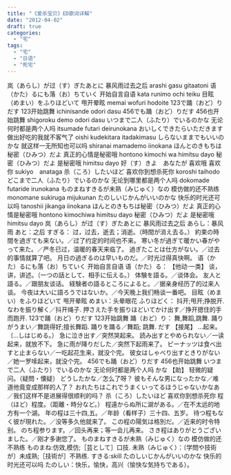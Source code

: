 ```yaml
---
title: "《爱杀宝贝》ED歌词详解"
date: "2012-04-02"
draft: true
categories: 
  - "宅"
tags: 
  - "宅"
  - "日语"
  - "死宅"
---
```


岚（あらし）が过（す）ぎたあとに 暴风雨过去之后 arashi gasu gitaatoni 语（かた）るにも落（お）ちていく 开始自言自语 kata runimo ochi teiku 目眩（めまい）をふりほどいて 甩开晕眩 memai wofuri hodoite 123で踊（おど）りだす 123开始跳舞 ichinisande odori dasu 456でも踊（おど）りだす 456也开始跳舞 shigoroku demo odori dasu いつまで二人（ふたり）でいるのかな 无论何时都是两个人吗 itsumade futari deirunokana おいしくできたらいただきます 做出好吃的我就不客气了 oishi kudekitara itadakimasu しらないままでもいいのかな 就这样一无所知也可以吗 shiranai mamademo iinokana ほんとのきもちは秘密（ひみつ）だよ 真正的心情是秘密哦 hontono kimochi wa himitsu dayo 秘密（ひみつ）だよ 是秘密哦 himitsu dayo 好（す）きよ　あなたが 喜欢哦 喜欢你 sukiyo　anataga 杀（ころ）したいほど 喜欢你到想杀死你 koroshi taihodo どこまで二人（ふたり）でいるのかな 无论到哪里都是两个人吗 dokomade futaride irunokana ものまねすきるが未熟（みじゅく）なの 模仿做的还不熟练 monomane sukiruga mijukunan たのしいじかんがいいのかな 快乐的时光还可以吗 tanoshii jikanga iinokana ほんとのきもちは秘密（ひみつ）だよ 真正的心情是秘密哦 hontono kimochiwa himitsu dayo 秘密（ひみつ）だよ 是秘密哦 himitsu dayo 岚（あらし）が过（す）ぎたあとに 暴风雨过去之后 あらし：暴风雨 あと：之后 すぎる： 过，过去，逝去；消逝。（時間が消え去る。） 約束の時間を過ぎても来ない。／过了约定的时间也不来。 寒い冬が過ぎて暖かい春がやって来た。／严冬已过，温暖的春天来临了。 過ぎたことは仕方がない。／过去的事情就算了吧。 月日の過ぎるのは早いものだ。／时光过得真快啊。 语（かた）るにも落（お）ちていく 开始自言自语 语（かた）る： 【他动·一类】 谈，讲，讲述。（一つの話として、相手に伝える。） 体験を語る。／谈体会。 友人と語る。／跟朋友谈话。 経験者の語るところによると。／据亲身经历了的过来人谈。 今夜は大いに語ろうではないか。／今天晚上我们畅谈一番吧。 目眩（めまい）をふりほどいて 甩开晕眩 めまい：头晕眼花 ふりほどく： 抖开;甩开;挣脱开. なわを振り解く／抖开绳子. 押さえた手を振りほどいてかけ出す／挣开摁住的手而跑开. 123で踊（おど）りだす 123开始跳舞 踊（おど）り： 舞,舞蹈,跳舞. 踊りがうまい／舞跳得好;擅长舞蹈. 踊りを踊る／舞蹈; 跳舞. だす 【接尾】 …起来。〔…しはじめる。） 急に泣き出す／突然哭起来。 読み出すとやめられない／一读起来，就放不下。 急に雨が降りだした／突然下起雨来了。 ピーナッツは食べ出すと止まらない／一吃起花生来，就没个完。 彼女はしゃべり出すときりがない／她一罗嗦起来，就没个完。 456でも踊（おど）りだす 456也开始跳舞 いつまで二人（ふたり）でいるのかな 无论何时都是两个人吗 かな 【助】 轻微的疑问。（疑問・懐疑〕 どうしたかな／怎么了呀？ 彼もそんな男になったかな／难道他竟变成那样的人了？ おれたちはこれでうまくいってるほうじゃないかなあ／我们这样不是进展得很顺利的吗？ 杀（ころ）したいほど 喜欢你到想杀死你 程（ほど）程度。（距離・時分など。） 程遠からぬ所に湖がある。／在不太远的地方有一个湖。 年の程は三十四,五。／年龄（看样子）三十四、五岁。 待つ程もなく彼が現れた。／没等多久他就来了。 この程の陽気は格別だ。／近来的时令特别。 のち程参ります。／回头再来；等一会儿再来。 さき程はありがとうございました。／刚才多谢您了。 ものまねすきるが未熟（みじゅく）なの 模仿做的还不熟练 ものまね:仿效,模仿;［芸として］口技. 未熟（みじゅく）：〔学問や技術が〕未成熟;［技術が］不熟练. すきる:skill たのしいじかんがいいのかな 快乐的时光还可以吗 たのしい：快乐，愉快，高兴（愉快な気持ちである）。
